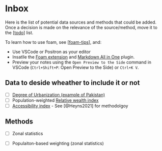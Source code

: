 # Inbox

Here is the list of potential data sources and methods that could be added. 
Once a decision is made on the relevance of the source/method, move it to the [[todo]] list.

To learn how to use foam, see [[foam-tips]], and:
-   Use VSCode or Positron as your editor
-   Insatlle the [Foam extension](https://open-vsx.org/extension/foam/foam-vscode) and [Markdown All in One](https://marketplace.visualstudio.com/items?itemName=yzhang.markdown-all-in-one) plugin.
-   Preview your notes using the `Open Preview to the Side` command in VSCode (`Ctrl+Shift+P`: Open Preview to the Side) or `Ctrl+K V`.

## Data to deside wheather to include it or not

- [ ] [Degree of Urbanization (example of Pakistan)](https://github.com/worldbank/DoU_Urban/)
- [ ] Population-weighted [Relative wealth index](https://github.com/worldbank/RWI)
- [ ] [Accessibility index](https://github.com/worldbank/Accessibility_Index) - See [@Heyns2021] for methodolgoy

## Methods

- [ ] Zonal statistics
- [ ] Populaiton-based weighting (zonal statistics)


[//begin]: # "Autogenerated link references for markdown compatibility"
[todo]: ../todo.md "Todo"
[foam-tips]: foam-tips.md "Foam tips"
[//end]: # "Autogenerated link references"